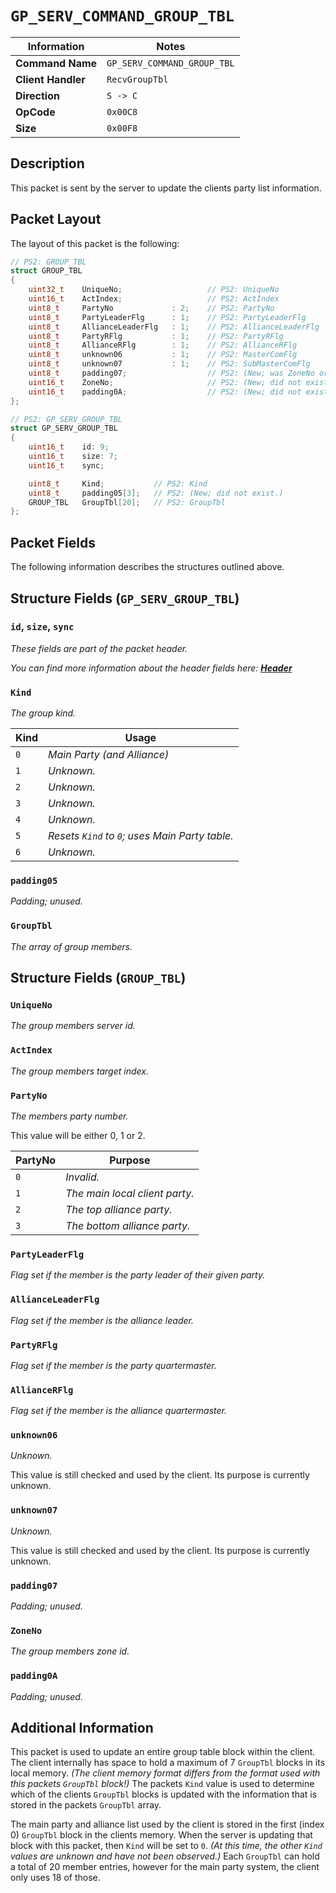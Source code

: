 # `GP_SERV_COMMAND_GROUP_TBL`

| Information               | Notes |
|---                        |---    |
| **Command Name**          | `GP_SERV_COMMAND_GROUP_TBL` |
| **Client Handler**        | `RecvGroupTbl` |
| **Direction**             | `S -> C` |
| **OpCode**                | `0x00C8` |
| **Size**                  | `0x00F8` |

## Description

This packet is sent by the server to update the clients party list information.

## Packet Layout

The layout of this packet is the following:

```cpp
// PS2: GROUP_TBL
struct GROUP_TBL
{
    uint32_t    UniqueNo;                   // PS2: UniqueNo
    uint16_t    ActIndex;                   // PS2: ActIndex
    uint8_t     PartyNo             : 2;    // PS2: PartyNo
    uint8_t     PartyLeaderFlg      : 1;    // PS2: PartyLeaderFlg
    uint8_t     AllianceLeaderFlg   : 1;    // PS2: AllianceLeaderFlg
    uint8_t     PartyRFlg           : 1;    // PS2: PartyRFlg
    uint8_t     AllianceRFlg        : 1;    // PS2: AllianceRFlg
    uint8_t     unknown06           : 1;    // PS2: MasterComFlg
    uint8_t     unknown07           : 1;    // PS2: SubMasterComFlg
    uint8_t     padding07;                  // PS2: (New; was ZoneNo originally.)
    uint16_t    ZoneNo;                     // PS2: (New; did not exist.)
    uint16_t    padding0A;                  // PS2: (New; did not exist.)
};

// PS2: GP_SERV_GROUP_TBL
struct GP_SERV_GROUP_TBL
{
    uint16_t    id: 9;
    uint16_t    size: 7;
    uint16_t    sync;

    uint8_t     Kind;           // PS2: Kind
    uint8_t     padding05[3];   // PS2: (New; did not exist.)
    GROUP_TBL   GroupTbl[20];   // PS2: GroupTbl
};
```

## Packet Fields

The following information describes the structures outlined above.

## Structure Fields (`GP_SERV_GROUP_TBL`)

### `id`, `size`, `sync`

_These fields are part of the packet header._

_You can find more information about the header fields here: [**Header**](/world/HEADER.md)_

### `Kind`

_The group kind._

| Kind | Usage |
| --- | --- |
| `0` | _Main Party (and Alliance)_ |
| `1` | _Unknown._ |
| `2` | _Unknown._ |
| `3` | _Unknown._ |
| `4` | _Unknown._ |
| `5` | _Resets `Kind` to `0`; uses Main Party table._ |
| `6` | _Unknown._ |

### `padding05`

_Padding; unused._

### `GroupTbl`

_The array of group members._

## Structure Fields (`GROUP_TBL`)

### `UniqueNo`

_The group members server id._

### `ActIndex`

_The group members target index._

### `PartyNo`

_The members party number._

This value will be either 0, 1 or 2.

| PartyNo | Purpose |
| --- | --- |
| `0` | _Invalid._ |
| `1` | _The main local client party._ |
| `2` | _The top alliance party._ |
| `3` | _The bottom alliance party._ |

### `PartyLeaderFlg`

_Flag set if the member is the party leader of their given party._

### `AllianceLeaderFlg`

_Flag set if the member is the alliance leader._

### `PartyRFlg`

_Flag set if the member is the party quartermaster._

### `AllianceRFlg`

_Flag set if the member is the alliance quartermaster._

### `unknown06`

_Unknown._

This value is still checked and used by the client. Its purpose is currently unknown.

### `unknown07`

_Unknown._

This value is still checked and used by the client. Its purpose is currently unknown.

### `padding07`

_Padding; unused._

### `ZoneNo`

_The group members zone id._

### `padding0A`

_Padding; unused._

## Additional Information

This packet is used to update an entire group table block within the client. The client internally has space to hold a maximum of 7 `GroupTbl` blocks in its local memory. _(The client memory format differs from the format used with this packets `GroupTbl` block!)_ The packets `Kind` value is used to determine which of the clients `GroupTbl` blocks is updated with the information that is stored in the packets `GroupTbl` array.

The main party and alliance list used by the client is stored in the first (index 0) `GroupTbl` block in the clients memory. When the server is updating that block with this packet, then `Kind` will be set to `0`. _(At this time, the other `Kind` values are unknown and have not been observed.)_ Each `GroupTbl` can hold a total of 20 member entries, however for the main party system, the client only uses 18 of those.
